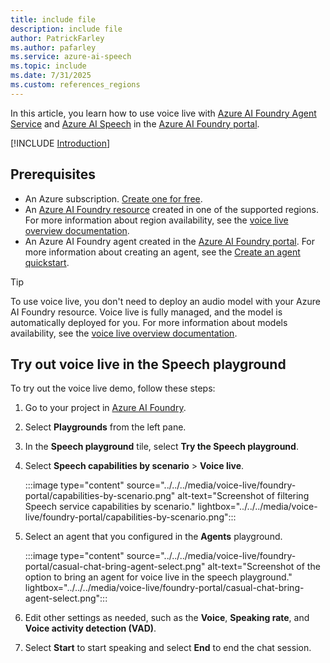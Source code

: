 ```yaml
---
title: include file
description: include file
author: PatrickFarley
ms.author: pafarley
ms.service: azure-ai-speech
ms.topic: include
ms.date: 7/31/2025
ms.custom: references_regions
---
```


In this article, you learn how to use voice live with [Azure AI Foundry Agent Service](/azure/ai-foundry/agents/overview) and [Azure AI Speech](/azure/ai-services/speech-service/overview) in the [Azure AI Foundry portal](https://ai.azure.com/?cid=learnDocs).

[!INCLUDE [Introduction](intro.md)]

## Prerequisites

- An Azure subscription. <a href="https://azure.microsoft.com/free/ai-services" target="_blank">Create one for free</a>.
- An [Azure AI Foundry resource](../../../../multi-service-resource.md) created in one of the supported regions. For more information about region availability, see the [voice live overview documentation](../../../voice-live.md).
- An Azure AI Foundry agent created in the [Azure AI Foundry portal](https://ai.azure.com/?cid=learnDocs). For more information about creating an agent, see the [Create an agent quickstart](/azure/ai-foundry/agents/quickstart).

> [!TIP]
> To use voice live, you don't need to deploy an audio model with your Azure AI Foundry resource. Voice live is fully managed, and the model is automatically deployed for you. For more information about models availability, see the [voice live overview documentation](../../../voice-live.md).

## Try out voice live in the Speech playground

To try out the voice live demo, follow these steps:

1. Go to your project in [Azure AI Foundry](https://ai.azure.com/?cid=learnDocs). 
1. Select **Playgrounds** from the left pane.
1. In the **Speech playground** tile, select **Try the Speech playground**.
1. Select **Speech capabilities by scenario** > **Voice live**.

   :::image type="content" source="../../../media/voice-live/foundry-portal/capabilities-by-scenario.png" alt-text="Screenshot of filtering Speech service capabilities by scenario." lightbox="../../../media/voice-live/foundry-portal/capabilities-by-scenario.png":::

1. Select an agent that you configured in the **Agents** playground.

   :::image type="content" source="../../../media/voice-live/foundry-portal/casual-chat-bring-agent-select.png" alt-text="Screenshot of the option to bring an agent for voice live in the speech playground." lightbox="../../../media/voice-live/foundry-portal/casual-chat-bring-agent-select.png":::

1. Edit other settings as needed, such as the **Voice**, **Speaking rate**, and **Voice activity detection (VAD)**.

1. Select **Start** to start speaking and select **End** to end the chat session.
